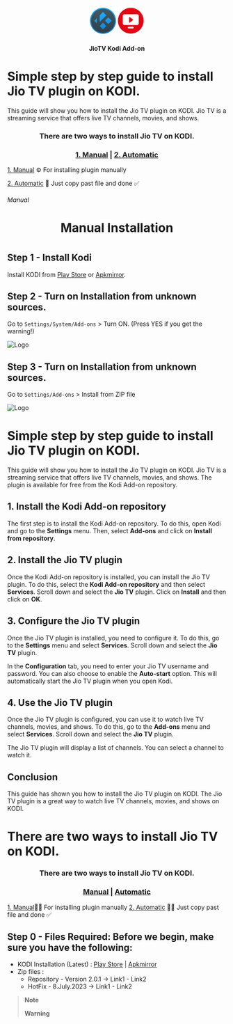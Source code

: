 <h2 align="center">
  <br>
  <img src="resources/kodi.png" height="60" width="60">
  <img src="resources/icon.png" height="60" width="60">
  </h2>
  <h4 align="center">JioTV Kodi Add-on </h4>


# Simple step by step guide to install Jio TV plugin on KODI.

This guide will show you how to install the Jio TV plugin on KODI. Jio TV is a streaming service that offers live TV channels, movies, and shows. 

<h3 align="center"> There are two ways to install Jio TV on KODI.</h3>
<h3 align="center"><a href="#Manual">1. Manual</a> | <a href="#Automatic">2. Automatic</a></h3>

<a href="#Manual">1. Manual</a> ⚙️ For installing plugin manually</h6>

<a href="#Automatic">2. Automatic</a> 🚀 Just copy past file and done ✅</h6>


###### Manual 
<h1 align="center">  Manual Installation <h1>

## Step 1 - Install Kodi

Install KODI from [Play Store](https://bit.ly/3NIIlea) or [Apkmirror](https://bit.ly/3NM28t0).

## Step 2 - Turn on Installation from unknown sources.

Go to `Settings/System/Add-ons` > Turn ON. (Press YES if you get the warning!)

![Logo](https://i.imgur.com/gedjT9z.png)

## Step 3 - Turn on Installation from unknown sources.

Go to `Settings/Add-ons` > Install from ZIP file

![Logo](https://i.imgur.com/npxR05Q.png)








# Simple step by step guide to install Jio TV plugin on KODI.

This guide will show you how to install the Jio TV plugin on KODI. Jio TV is a streaming service that offers live TV channels, movies, and shows. The plugin is available for free from the Kodi Add-on repository.

## 1. Install the Kodi Add-on repository

The first step is to install the Kodi Add-on repository. To do this, open Kodi and go to the **Settings** menu. Then, select **Add-ons** and click on **Install from repository**.

## 2. Install the Jio TV plugin

Once the Kodi Add-on repository is installed, you can install the Jio TV plugin. To do this, select the **Kodi Add-on repository** and then select **Services**. Scroll down and select the **Jio TV** plugin. Click on **Install** and then click on **OK**.

## 3. Configure the Jio TV plugin

Once the Jio TV plugin is installed, you need to configure it. To do this, go to the **Settings** menu and select **Services**. Scroll down and select the **Jio TV** plugin.

In the **Configuration** tab, you need to enter your Jio TV username and password. You can also choose to enable the **Auto-start** option. This will automatically start the Jio TV plugin when you open Kodi.

## 4. Use the Jio TV plugin

Once the Jio TV plugin is configured, you can use it to watch live TV channels, movies, and shows. To do this, go to the **Add-ons** menu and select **Services**. Scroll down and select the **Jio TV** plugin.

The Jio TV plugin will display a list of channels. You can select a channel to watch it.

## Conclusion

This guide has shown you how to install the Jio TV plugin on KODI. The Jio TV plugin is a great way to watch live TV channels, movies, and shows on KODI.



# There are two ways to install Jio TV on KODI.
<h3 align="center"> There are two ways to install Jio TV on KODI.</h3>
<h3 align="center"><a href="#Manual">Manual</a> | <a href="#Manual">Automatic</a></h3>

<a href="#Manual">1. Manual</a>☝🏻 For installing plugin manually</h6>
<a href="#Automatic">2. Automatic</a> ☝🏻 Just copy past file and done ✅</h6>


## Step 0 - Files Required: Before we begin, make sure you have the following:
* KODI Installation (Latest) : [Play Store](https://bit.ly/3NIIlea) | [Apkmirror](https://bit.ly/3NM28t0)
* Zip files :
  * Repository - Version 2.0.1 -> Link1 - Link2
  * HotFix - 8.July.2023 -> Link1 - Link2
    

> __Note__
>
> 
> __Warning__


